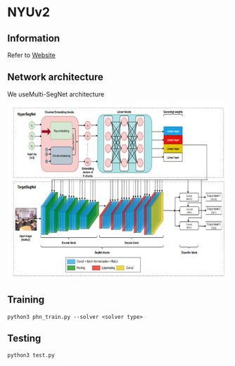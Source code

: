 # NYUv2
## Information
Refer to [Website](https://cs.nyu.edu/~silberman/datasets/nyu_depth_v2.html)

## Network architecture
We useMulti-SegNet architecture

<img src="segnet.jpg" alt=”Image” style="width:600px;height:400px;">

## Training
```
python3 phn_train.py --solver <solver type>
```
## Testing
```
python3 test.py
```

